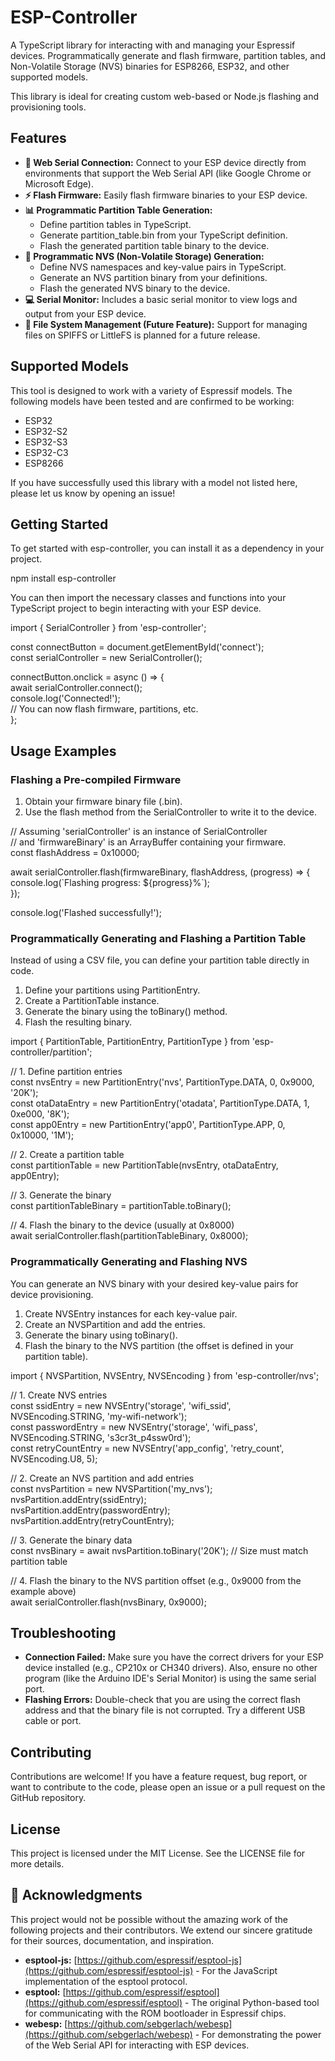 # **ESP-Controller**

A TypeScript library for interacting with and managing your Espressif devices. Programmatically generate and flash firmware, partition tables, and Non-Volatile Storage (NVS) binaries for ESP8266, ESP32, and other supported models.

This library is ideal for creating custom web-based or Node.js flashing and provisioning tools.

## **Features**

- **🔌 Web Serial Connection:** Connect to your ESP device directly from environments that support the Web Serial API (like Google Chrome or Microsoft Edge).
- **⚡️ Flash Firmware:** Easily flash firmware binaries to your ESP device.
- **📊 Programmatic Partition Table Generation:**
  - Define partition tables in TypeScript.
  - Generate partition_table.bin from your TypeScript definition.
  - Flash the generated partition table binary to the device.
- **💾 Programmatic NVS (Non-Volatile Storage) Generation:**
  - Define NVS namespaces and key-value pairs in TypeScript.
  - Generate an NVS partition binary from your definitions.
  - Flash the generated NVS binary to the device.
- **💻 Serial Monitor:** Includes a basic serial monitor to view logs and output from your ESP device.
- **📁 File System Management (Future Feature):** Support for managing files on SPIFFS or LittleFS is planned for a future release.

## **Supported Models**

This tool is designed to work with a variety of Espressif models. The following models have been tested and are confirmed to be working:

- ESP32
- ESP32-S2
- ESP32-S3
- ESP32-C3
- ESP8266

If you have successfully used this library with a model not listed here, please let us know by opening an issue\!

## **Getting Started**

To get started with esp-controller, you can install it as a dependency in your project.

npm install esp-controller

You can then import the necessary classes and functions into your TypeScript project to begin interacting with your ESP device.

import { SerialController } from 'esp-controller';

const connectButton \= document.getElementById('connect');  
const serialController \= new SerialController();

connectButton.onclick \= async () \=\> {  
 await serialController.connect();  
 console.log('Connected\!');  
 // You can now flash firmware, partitions, etc.  
};

## **Usage Examples**

### **Flashing a Pre-compiled Firmware**

1. Obtain your firmware binary file (.bin).
2. Use the flash method from the SerialController to write it to the device.

// Assuming 'serialController' is an instance of SerialController  
// and 'firmwareBinary' is an ArrayBuffer containing your firmware.  
const flashAddress \= 0x10000;

await serialController.flash(firmwareBinary, flashAddress, (progress) \=\> {  
 console.log(\`Flashing progress: ${progress}%\`);  
});

console.log('Flashed successfully\!');

### **Programmatically Generating and Flashing a Partition Table**

Instead of using a CSV file, you can define your partition table directly in code.

1. Define your partitions using PartitionEntry.
2. Create a PartitionTable instance.
3. Generate the binary using the toBinary() method.
4. Flash the resulting binary.

import { PartitionTable, PartitionEntry, PartitionType } from 'esp-controller/partition';

// 1\. Define partition entries  
const nvsEntry \= new PartitionEntry('nvs', PartitionType.DATA, 0, 0x9000, '20K');  
const otaDataEntry \= new PartitionEntry('otadata', PartitionType.DATA, 1, 0xe000, '8K');  
const app0Entry \= new PartitionEntry('app0', PartitionType.APP, 0, 0x10000, '1M');

// 2\. Create a partition table  
const partitionTable \= new PartitionTable(nvsEntry, otaDataEntry, app0Entry);

// 3\. Generate the binary  
const partitionTableBinary \= partitionTable.toBinary();

// 4\. Flash the binary to the device (usually at 0x8000)  
await serialController.flash(partitionTableBinary, 0x8000);

### **Programmatically Generating and Flashing NVS**

You can generate an NVS binary with your desired key-value pairs for device provisioning.

1. Create NVSEntry instances for each key-value pair.
2. Create an NVSPartition and add the entries.
3. Generate the binary using toBinary().
4. Flash the binary to the NVS partition (the offset is defined in your partition table).

import { NVSPartition, NVSEntry, NVSEncoding } from 'esp-controller/nvs';

// 1\. Create NVS entries  
const ssidEntry \= new NVSEntry('storage', 'wifi_ssid', NVSEncoding.STRING, 'my-wifi-network');  
const passwordEntry \= new NVSEntry('storage', 'wifi_pass', NVSEncoding.STRING, 's3cr3t_p4ssw0rd');  
const retryCountEntry \= new NVSEntry('app_config', 'retry_count', NVSEncoding.U8, 5);

// 2\. Create an NVS partition and add entries  
const nvsPartition \= new NVSPartition('my_nvs');  
nvsPartition.addEntry(ssidEntry);  
nvsPartition.addEntry(passwordEntry);  
nvsPartition.addEntry(retryCountEntry);

// 3\. Generate the binary data  
const nvsBinary \= await nvsPartition.toBinary('20K'); // Size must match partition table

// 4\. Flash the binary to the NVS partition offset (e.g., 0x9000 from the example above)  
await serialController.flash(nvsBinary, 0x9000);

## **Troubleshooting**

- **Connection Failed:** Make sure you have the correct drivers for your ESP device installed (e.g., CP210x or CH340 drivers). Also, ensure no other program (like the Arduino IDE's Serial Monitor) is using the same serial port.
- **Flashing Errors:** Double-check that you are using the correct flash address and that the binary file is not corrupted. Try a different USB cable or port.

## **Contributing**

Contributions are welcome\! If you have a feature request, bug report, or want to contribute to the code, please open an issue or a pull request on the GitHub repository.

## **License**

This project is licensed under the MIT License. See the LICENSE file for more details.

## **🙏 Acknowledgments**

This project would not be possible without the amazing work of the following projects and their contributors. We extend our sincere gratitude for their sources, documentation, and inspiration.

- **esptool-js:** [https://github.com/espressif/esptool-js](https://github.com/espressif/esptool-js) \- For the JavaScript implementation of the esptool protocol.
- **esptool:** [https://github.com/espressif/esptool](https://github.com/espressif/esptool) \- The original Python-based tool for communicating with the ROM bootloader in Espressif chips.
- **webesp:** [https://github.com/sebgerlach/webesp](https://github.com/sebgerlach/webesp) \- For demonstrating the power of the Web Serial API for interacting with ESP devices.
